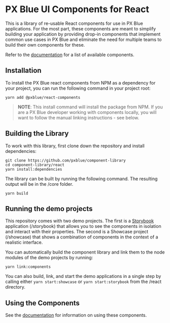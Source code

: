 # PX Blue UI Components for React
This is a library of re-usable React components for use in PX Blue applications. For the most part, these components are meant to simplify building your application by providing drop-in components that implement common use cases in PX Blue and eliminate the need for multiple teams to build their own components for these.

Refer to the [documentation](https://github.com/pxblue/component-library/tree/dev/react/docs) for a list of available components.


## Installation
To install the PX Blue react components from NPM as a dependency for your project, you can run the following command in your project root:
```
yarn add @pxblue/react-components
```
> **NOTE**: This install command will install the package from NPM. If you are a PX Blue developer working with components locally, you will want to follow the manual linking instructions - see below.


## Building the Library
To work with this library, first clone down the repository and install dependencies:
```
git clone https://github.com/pxblue/component-library
cd component-library/react
yarn install:dependencies
```

The library can be built by running the following command. The resulting output will be in the /core folder.
```
yarn build
```

## Running the demo projects
This repository comes with two demo projects. The first is a [Storybook](https://storybook.js.org/) application (/storybook) that allows you to see the components in isolation and interact with their properties. The second is a Showcase project (/showcase) that shows a combination of components in the context of a realistic interface.

You can automatically build the component library and link them to the node modules of the demo projects by running:
```
yarn link:components
```

You can also build, link, and start the demo applications in a single step by calling either ```yarn start:showcase``` or ```yarn start:storybook``` from the /react directory.

## Using the Components
See the [documentation](https://github.com/pxblue/component-library/tree/dev/react/docs) for information on using these components.
